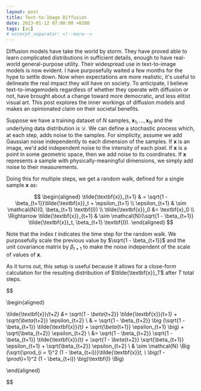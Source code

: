 ```yaml
---
layout: post
title: Text-to-Image Diffusion
date: 2023-01-12 07:00:00 +0200
tags: [ai]
# excerpt_separator: <!--more-->
---
```


Diffusion models have take the world by storm. They have proved able to learn complicated distributions in sufficient details, enough to have real-world general-purpose utility. Their widespread use in text-to-image models is now evident. I have purposefully waited a few months for the hype to settle down. Now when expectations are more realistic, it's useful to delineate the real impact they will have on society. To anticipate, I believe text-to-imagemodels regardless of whether they operate with diffusion or not, have brought about a change toward more democratic, and less elitist visual art. This post explores the inner workings of diffusion models and makes an opinionated claim on their societal benefits.

Suppose we have a training dataset of $N$ samples, $\textbf{x}_1, ..., \textbf{x}_N$ and the underlying data distribution is $\mathcal{D}$. We can define a stochastic process which, at each step, adds noise to the samples. For simplicity, assume we add Gaussian noise independently to each dimension of the samples. If $\textbf{x}$ is an image, we'd add independent noise to the intensity of each pixel. If $\textbf{x}$ is a point in some geometric space, then we add noise to its coordinates. If $\textbf{x}$ represents a sample with physically-meaningful dimensions, we simply add noise to their measurements.

Doing this for multiple steps, we get a random walk, defined for a single sample $\textbf{x}$ as:

$$
\begin{aligned}
\tilde{\textbf{x}}_{t+1} & = \sqrt{1 - \beta_{t+1}}\tilde{\textbf{x}}_t + \epsilon_{t+1} \\
\epsilon_{t+1} & \sim \mathcal{N}(0, \beta_{t+1} \textbf{I}) \\
\tilde{\textbf{x}}_0 &= \textbf{x}_0 \\
\Rightarrow \tilde{\textbf{x}}_{t+1} & \sim \mathcal{N}(\sqrt{1 - \beta_{t+1}} \tilde{\textbf{x}}_t, \beta_{t+1} \textbf{I}).
\end{aligned}
$$

Note that the index $t$ indicates the time step for the random walk. We purposefully scale the previous value by $\sqrt{1 - \beta_{t+1}}$ and the unit covariance matrix by $\beta_{t+1}$ to make the noise independent of the scale of values of $\textbf{x}$.

As it turns out, this setup is useful because it allows for a close-form calculation for the resulting distribution of $\tilde{\textbf{x}}_T$ after $T$ total steps.

$$

\begin{aligned}

\tilde{\textbf{x}}_{t+2} &= \sqrt{1 - \beta_{t+2}} \tilde{\textbf{x}}_{t+1} + \sqrt{\beta_{t+2}} \epsilon_{t+2} \\
& = \sqrt{1 - \beta_{t+2}} \big (\sqrt{1 - \beta_{t+1}} \tilde{\textbf{x}}_{t} + \sqrt{\beta_{t+1}} \epsilon_{t+1} \big) + \sqrt{\beta_{t+2}} \epsilon_{t+2} \\
&= \sqrt{1 - \beta_{t+2}} \sqrt{1 - \beta_{t+1}} \tilde{\textbf{x}}_{t} + \sqrt{1 - \beta_{t+2}} \sqrt{\beta_{t+1}} \epsilon_{t+1} + \sqrt{\beta_{t+2}} \epsilon_{t+2} \\
& \sim \mathcal{N} \Big (\sqrt{\prod_{i = 1}^2 (1 - \beta_{t+i})}\tilde{\textbf{x}}_t, \ \big(1 - \prod_{i=1}^2 (1 - \beta_{t+i}) \big)\textbf{I} \Big)


\end{aligned}

$$

